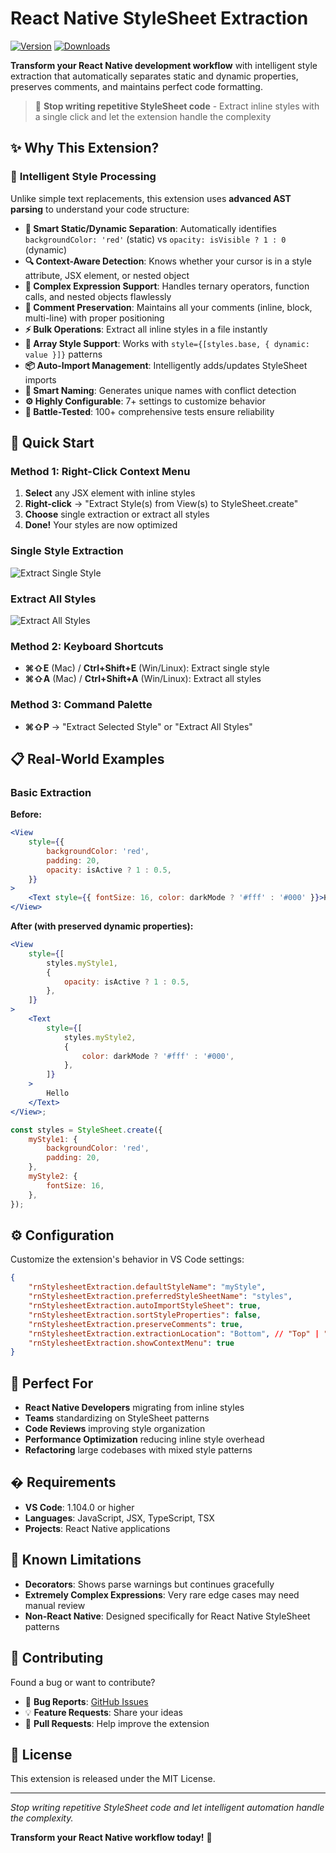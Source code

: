 # React Native StyleSheet Extraction

[![Version](https://img.shields.io/visual-studio-marketplace/v/mikeheddo.rn-stylesheet-extraction)](https://marketplace.visualstudio.com/items?itemName=mikeheddo.rn-stylesheet-extraction)
[![Downloads](https://img.shields.io/visual-studio-marketplace/d/mikeheddo.rn-stylesheet-extraction)](https://marketplace.visualstudio.com/items?itemName=mikeheddo.rn-stylesheet-extraction)

**Transform your React Native development workflow** with intelligent style extraction that automatically separates static and dynamic properties, preserves comments, and maintains perfect code formatting.

> 🚀 **Stop writing repetitive StyleSheet code** - Extract inline styles with a single click and let the extension handle the complexity

## ✨ Why This Extension?

### 🎯 **Intelligent Style Processing**

Unlike simple text replacements, this extension uses **advanced AST parsing** to understand your code structure:

- **🧠 Smart Static/Dynamic Separation**: Automatically identifies `backgroundColor: 'red'` (static) vs `opacity: isVisible ? 1 : 0` (dynamic)
- **🔍 Context-Aware Detection**: Knows whether your cursor is in a style attribute, JSX element, or nested object
- **🎨 Complex Expression Support**: Handles ternary operators, function calls, and nested objects flawlessly
- **💬 Comment Preservation**: Maintains all your comments (inline, block, multi-line) with proper positioning
- **⚡ Bulk Operations**: Extract all inline styles in a file instantly
- **🔄 Array Style Support**: Works with `style={[styles.base, { dynamic: value }]}` patterns
- **📦 Auto-Import Management**: Intelligently adds/updates StyleSheet imports
- **🎯 Smart Naming**: Generates unique names with conflict detection
- **⚙️ Highly Configurable**: 7+ settings to customize behavior
- **🧪 Battle-Tested**: 100+ comprehensive tests ensure reliability

## 🏃 **Quick Start**

### Method 1: Right-Click Context Menu

1. **Select** any JSX element with inline styles
2. **Right-click** → "Extract Style(s) from View(s) to StyleSheet.create"
3. **Choose** single extraction or extract all styles
4. **Done!** Your styles are now optimized

### Single Style Extraction

![Extract Single Style](images/ExtractSingle.gif)

### Extract All Styles

![Extract All Styles](images/ExtractAll.gif)

### Method 2: Keyboard Shortcuts

- **⌘⇧E** (Mac) / **Ctrl+Shift+E** (Win/Linux): Extract single style
- **⌘⇧A** (Mac) / **Ctrl+Shift+A** (Win/Linux): Extract all styles

### Method 3: Command Palette

- **⌘⇧P** → "Extract Selected Style" or "Extract All Styles"

## 📋 **Real-World Examples**

### Basic Extraction

**Before:**

```jsx
<View
	style={{
		backgroundColor: 'red',
		padding: 20,
		opacity: isActive ? 1 : 0.5,
	}}
>
	<Text style={{ fontSize: 16, color: darkMode ? '#fff' : '#000' }}>Hello</Text>
</View>
```

**After (with preserved dynamic properties):**

```jsx
<View
	style={[
		styles.myStyle1,
		{
			opacity: isActive ? 1 : 0.5,
		},
	]}
>
	<Text
		style={[
			styles.myStyle2,
			{
				color: darkMode ? '#fff' : '#000',
			},
		]}
	>
		Hello
	</Text>
</View>;

const styles = StyleSheet.create({
	myStyle1: {
		backgroundColor: 'red',
		padding: 20,
	},
	myStyle2: {
		fontSize: 16,
	},
});
```

## ⚙️ **Configuration**

Customize the extension's behavior in VS Code settings:

```json
{
	"rnStylesheetExtraction.defaultStyleName": "myStyle",
	"rnStylesheetExtraction.preferredStyleSheetName": "styles",
	"rnStylesheetExtraction.autoImportStyleSheet": true,
	"rnStylesheetExtraction.sortStyleProperties": false,
	"rnStylesheetExtraction.preserveComments": true,
	"rnStylesheetExtraction.extractionLocation": "Bottom", // "Top" | "After imports"
	"rnStylesheetExtraction.showContextMenu": true
}
```

## 🎯 **Perfect For**

- **React Native Developers** migrating from inline styles
- **Teams** standardizing on StyleSheet patterns
- **Code Reviews** improving style organization
- **Performance Optimization** reducing inline style overhead
- **Refactoring** large codebases with mixed style patterns

## � **Requirements**

- **VS Code**: 1.104.0 or higher
- **Languages**: JavaScript, JSX, TypeScript, TSX
- **Projects**: React Native applications

## 🐛 **Known Limitations**

- **Decorators**: Shows parse warnings but continues gracefully
- **Extremely Complex Expressions**: Very rare edge cases may need manual review
- **Non-React Native**: Designed specifically for React Native StyleSheet patterns

## 🤝 **Contributing**

Found a bug or want to contribute?

- 🐛 **Bug Reports**: [GitHub Issues](https://github.com/mheddo/rn-stylesheet-extraction/issues)
- 💡 **Feature Requests**: Share your ideas
- 🔧 **Pull Requests**: Help improve the extension

## 📄 **License**

This extension is released under the MIT License.

---

_Stop writing repetitive StyleSheet code and let intelligent automation handle the complexity._

**Transform your React Native workflow today!** 🚀
